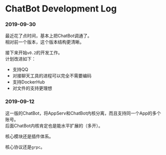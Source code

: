# ChatBot Development Log

### 2019-09-30

最近花了点时间，基本上把ChatBot调通了。  
相对前一个版本，这个版本结构更清晰。

接下来开始``v0.2``的开发工作。  
计划改进如下：

- 支持QQ
- 对接聊天工具的进程可以完全不需要编码
- 支持DockerHub
- 对文件的支持更理想

### 2019-09-12

这一版的ChatBot，将AppServ和ChatBot内核分离，而且支持同一个App的多个账号。  
后面ChatBot内核肯定也是能水平扩展的（多开）。

核心模块还是插件体系。  

核心协议还是``grpc``。